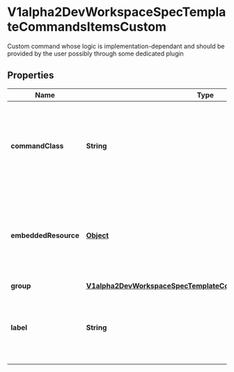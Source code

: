 

# V1alpha2DevWorkspaceSpecTemplateCommandsItemsCustom

Custom command whose logic is implementation-dependant and should be provided by the user possibly through some dedicated plugin
## Properties

Name | Type | Description | Notes
------------ | ------------- | ------------- | -------------
**commandClass** | **String** | Class of command that the associated implementation component should use to process this command with the appropriate logic | 
**embeddedResource** | [**Object**](.md) | Additional free-form configuration for this custom command that the implementation component will know how to use | 
**group** | [**V1alpha2DevWorkspaceSpecTemplateCommandsItemsCustomGroup**](V1alpha2DevWorkspaceSpecTemplateCommandsItemsCustomGroup.md) |  |  [optional]
**label** | **String** | Optional label that provides a label for this command to be used in Editor UI menus for example |  [optional]



